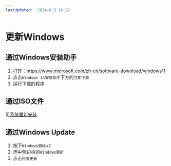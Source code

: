 ```yaml
---
lastUpdated: '2024-6-3 16:28'
---
```


# 更新Windows

## 通过Windows安装助手

1. 打开：<https://www.microsoft.com/zh-cn/software-download/windows11>
2. 点击```Windows 11安装助手```下方的```立即下载```
3. 运行下载的程序

## 通过ISO文件

见[系统重新安装](/Windows相关/系统重新安装.md)

## 通过Windows Update

1. 按下```Windows徽标```+```I```
2. 选中侧边栏的```Windows更新```
3. 点击```检查更新```